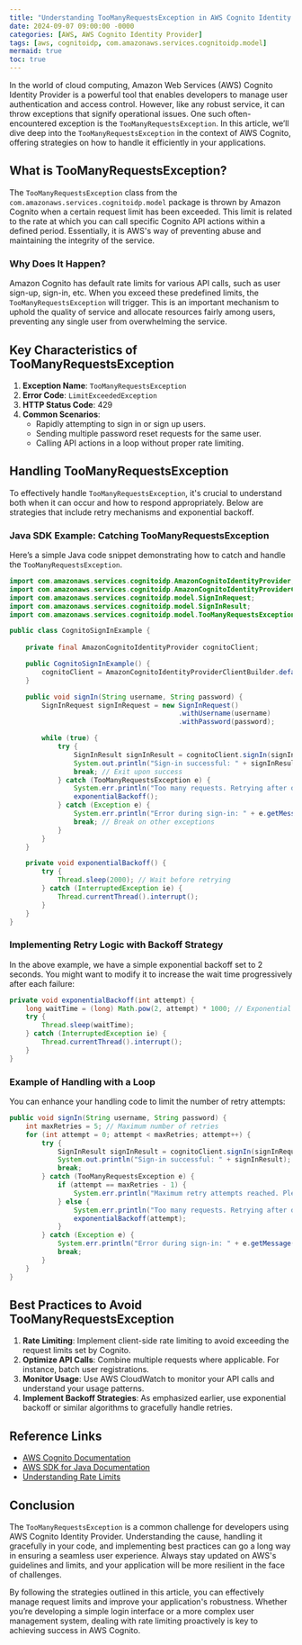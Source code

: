 ```yaml
---
title: "Understanding TooManyRequestsException in AWS Cognito Identity Provider: A Developer's Guide"
date: 2024-09-07 09:00:00 -0000
categories: [AWS, AWS Cognito Identity Provider]
tags: [aws, cognitoidp, com.amazonaws.services.cognitoidp.model]
mermaid: true
toc: true
---
```



In the world of cloud computing, Amazon Web Services (AWS) Cognito Identity Provider is a powerful tool that enables developers to manage user authentication and access control. However, like any robust service, it can throw exceptions that signify operational issues. One such often-encountered exception is the `TooManyRequestsException`. In this article, we’ll dive deep into the `TooManyRequestsException` in the context of AWS Cognito, offering strategies on how to handle it efficiently in your applications. 

## What is TooManyRequestsException?

The `TooManyRequestsException` class from the `com.amazonaws.services.cognitoidp.model` package is thrown by Amazon Cognito when a certain request limit has been exceeded. This limit is related to the rate at which you can call specific Cognito API actions within a defined period. Essentially, it is AWS's way of preventing abuse and maintaining the integrity of the service.

### Why Does It Happen?

Amazon Cognito has default rate limits for various API calls, such as user sign-up, sign-in, etc. When you exceed these predefined limits, the `TooManyRequestsException` will trigger. This is an important mechanism to uphold the quality of service and allocate resources fairly among users, preventing any single user from overwhelming the service.

## Key Characteristics of TooManyRequestsException

1. **Exception Name**: `TooManyRequestsException`
2. **Error Code**: `LimitExceededException`
3. **HTTP Status Code**: 429
4. **Common Scenarios**:
   - Rapidly attempting to sign in or sign up users.
   - Sending multiple password reset requests for the same user.
   - Calling API actions in a loop without proper rate limiting.

## Handling TooManyRequestsException

To effectively handle `TooManyRequestsException`, it's crucial to understand both when it can occur and how to respond appropriately. Below are strategies that include retry mechanisms and exponential backoff.

### Java SDK Example: Catching TooManyRequestsException

Here’s a simple Java code snippet demonstrating how to catch and handle the `TooManyRequestsException`.

```java
import com.amazonaws.services.cognitoidp.AmazonCognitoIdentityProvider;
import com.amazonaws.services.cognitoidp.AmazonCognitoIdentityProviderClientBuilder;
import com.amazonaws.services.cognitoidp.model.SignInRequest;
import com.amazonaws.services.cognitoidp.model.SignInResult;
import com.amazonaws.services.cognitoidp.model.TooManyRequestsException;

public class CognitoSignInExample {
    
    private final AmazonCognitoIdentityProvider cognitoClient;

    public CognitoSignInExample() {
        cognitoClient = AmazonCognitoIdentityProviderClientBuilder.defaultClient();
    }

    public void signIn(String username, String password) {
        SignInRequest signInRequest = new SignInRequest()
                                          .withUsername(username)
                                          .withPassword(password);

        while (true) {
            try {
                SignInResult signInResult = cognitoClient.signIn(signInRequest);
                System.out.println("Sign-in successful: " + signInResult);
                break; // Exit upon success
            } catch (TooManyRequestsException e) {
                System.err.println("Too many requests. Retrying after delay...");
                exponentialBackoff();
            } catch (Exception e) {
                System.err.println("Error during sign-in: " + e.getMessage());
                break; // Break on other exceptions
            }
        }
    }

    private void exponentialBackoff() {
        try {
            Thread.sleep(2000); // Wait before retrying
        } catch (InterruptedException ie) {
            Thread.currentThread().interrupt();
        }
    }
}
```

### Implementing Retry Logic with Backoff Strategy

In the above example, we have a simple exponential backoff set to 2 seconds. You might want to modify it to increase the wait time progressively after each failure:

```java
private void exponentialBackoff(int attempt) {
    long waitTime = (long) Math.pow(2, attempt) * 1000; // Exponential backoff
    try {
        Thread.sleep(waitTime);
    } catch (InterruptedException ie) {
        Thread.currentThread().interrupt();
    }
}
```

### Example of Handling with a Loop

You can enhance your handling code to limit the number of retry attempts:

```java
public void signIn(String username, String password) {
    int maxRetries = 5; // Maximum number of retries
    for (int attempt = 0; attempt < maxRetries; attempt++) {
        try {
            SignInResult signInResult = cognitoClient.signIn(signInRequest);
            System.out.println("Sign-in successful: " + signInResult);
            break;
        } catch (TooManyRequestsException e) {
            if (attempt == maxRetries - 1) {
                System.err.println("Maximum retry attempts reached. Please try again later.");
            } else {
                System.err.println("Too many requests. Retrying after delay...");
                exponentialBackoff(attempt);
            }
        } catch (Exception e) {
            System.err.println("Error during sign-in: " + e.getMessage());
            break;
        }
    }
}
```

## Best Practices to Avoid TooManyRequestsException

1. **Rate Limiting**: Implement client-side rate limiting to avoid exceeding the request limits set by Cognito.
2. **Optimize API Calls**: Combine multiple requests where applicable. For instance, batch user registrations.
3. **Monitor Usage**: Use AWS CloudWatch to monitor your API calls and understand your usage patterns.
4. **Implement Backoff Strategies**: As emphasized earlier, use exponential backoff or similar algorithms to gracefully handle retries.

## Reference Links

- [AWS Cognito Documentation](https://docs.aws.amazon.com/cognito/latest/developerguide/what-is-amazon-cognito.html)
- [AWS SDK for Java Documentation](https://docs.aws.amazon.com/sdk-for-java/latest/developer-guide/code-examples.html)
- [Understanding Rate Limits](https://docs.aws.amazon.com/general/latest/gr/api-restrict.html)

## Conclusion

The `TooManyRequestsException` is a common challenge for developers using AWS Cognito Identity Provider. Understanding the cause, handling it gracefully in your code, and implementing best practices can go a long way in ensuring a seamless user experience. Always stay updated on AWS's guidelines and limits, and your application will be more resilient in the face of challenges.
  
By following the strategies outlined in this article, you can effectively manage request limits and improve your application's robustness. Whether you’re developing a simple login interface or a more complex user management system, dealing with rate limiting proactively is key to achieving success in AWS Cognito.